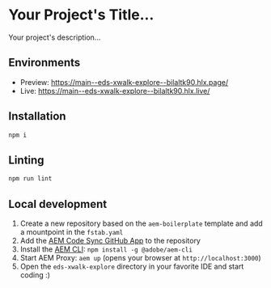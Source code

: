 # Your Project's Title...
Your project's description...

## Environments
- Preview: https://main--eds-xwalk-explore--bilaltk90.hlx.page/
- Live: https://main--eds-xwalk-explore--bilaltk90.hlx.live/

## Installation

```sh
npm i
```

## Linting

```sh
npm run lint
```

## Local development

1. Create a new repository based on the `aem-boilerplate` template and add a mountpoint in the `fstab.yaml`
1. Add the [AEM Code Sync GitHub App](https://github.com/apps/aem-code-sync) to the repository
1. Install the [AEM CLI](https://github.com/adobe/helix-cli): `npm install -g @adobe/aem-cli`
1. Start AEM Proxy: `aem up` (opens your browser at `http://localhost:3000`)
1. Open the `eds-xwalk-explore` directory in your favorite IDE and start coding :)
